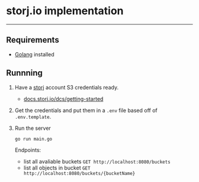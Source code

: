 # storj.io implementation

---

## Requirements

- [Golang](https://golang.org/doc/install) installed

## Runnning

1. Have a [storj](https://storj.io/) account S3 credentials ready.

    - [docs.storj.io/dcs/getting-started](https://docs.storj.io/dcs/getting-started)

2. Get the credentials and put them in a `.env` file based off of `.env.template`.

3. Run the server

    ```bash
    go run main.go
    ```

    Endpoints:
    - list all avaliable buckets `GET http://localhost:8080/buckets`
    - list all objects in bucket `GET http://localhost:8080/buckets/{bucketName}`
